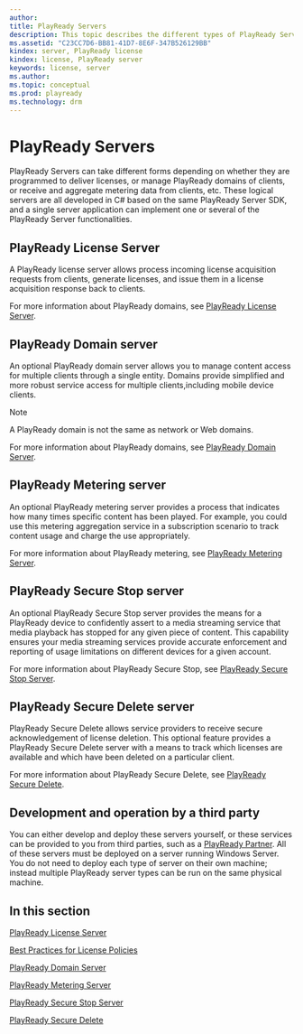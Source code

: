 ```yaml
---
author:
title: PlayReady Servers
description: This topic describes the different types of PlayReady Servers.
ms.assetid: "C23CC7D6-BB81-41D7-8E6F-347B526129BB"
kindex: server, PlayReady license
kindex: license, PlayReady server
keywords: license, server
ms.author:
ms.topic: conceptual
ms.prod: playready
ms.technology: drm
---
```


# PlayReady Servers
PlayReady Servers can take different forms depending on whether they are programmed to deliver licenses, or manage PlayReady domains of clients, or receive and aggregate metering data from clients, etc. These logical servers are all developed in C# based on the same PlayReady Server SDK, and a single server application can implement one or several of the PlayReady Server functionalities.


## PlayReady License Server

A PlayReady license server allows process incoming license acquisition requests from clients, generate licenses, and issue them in a license acquisition response back to clients.

For more information about PlayReady domains, see [PlayReady License Server](license-server.md).

## PlayReady Domain server

An optional PlayReady domain server allows you to manage content access for multiple clients through a single entity. Domains provide simplified and more robust service access for multiple clients,including mobile device clients.

> [!NOTE]
> A PlayReady domain is not the same as network or Web domains.

For more information about PlayReady domains, see [PlayReady Domain Server](domain-server.md).

## PlayReady Metering server

An optional PlayReady metering server provides a process that indicates how many times specific content has been played. For example, you could use this metering aggregation service in a subscription scenario to track content usage and charge the use appropriately.

For more information about PlayReady metering, see [PlayReady Metering Server](metering-server.md).

## PlayReady Secure Stop server

An optional PlayReady Secure Stop server provides the means for a PlayReady device to confidently assert to a media streaming service that media playback has stopped for any given piece of content. This capability ensures your media streaming services provide accurate enforcement and reporting of usage limitations on different devices for a given account.

For more information about PlayReady Secure Stop, see [PlayReady Secure Stop Server](secure-stop-server.md).

## PlayReady Secure Delete server

PlayReady Secure Delete allows service providers to receive secure acknowledgement of license deletion. This optional feature provides a PlayReady Secure Delete server with a means to track which licenses are available and which have been deleted on a particular client.

For more information about PlayReady Secure Delete, see [PlayReady Secure Delete](secure-delete-server.md).

## Development and operation by a third party

You can either develop and deploy these servers yourself, or these services can be provided to you from third parties, such as a [PlayReady Partner](https://www.microsoft.com/playready/partners/). All of these servers must be deployed on a server running Windows Server. You do not need to deploy each type of server on their own machine; instead multiple PlayReady server types can be run on the same physical machine.


## In this section

[PlayReady License Server](license-server.md)

[Best Practices for License Policies](policies-best-practices.md)

[PlayReady Domain Server](domain-server.md)

[PlayReady Metering Server](metering-server.md)

[PlayReady Secure Stop Server](secure-stop-server.md)

[PlayReady Secure Delete](secure-delete-server.md)